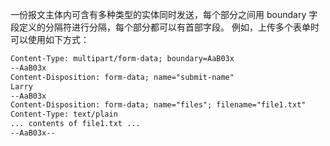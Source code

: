 一份报文主体内可含有多种类型的实体同时发送，每个部分之间用 boundary 字段定义的分隔符进行分隔，每个部分都可以有首部字段。
例如，上传多个表单时可以使用如下方式：

```html
Content-Type: multipart/form-data; boundary=AaB03x
--AaB03x
Content-Disposition: form-data; name="submit-name"
Larry
--AaB03x
Content-Disposition: form-data; name="files"; filename="file1.txt"
Content-Type: text/plain
... contents of file1.txt ...
--AaB03x--
```
